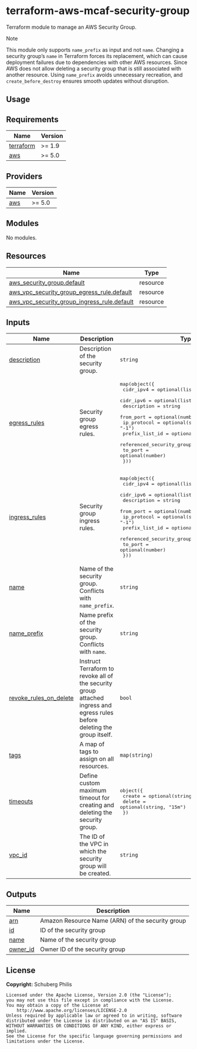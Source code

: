 # terraform-aws-mcaf-security-group

Terraform module to manage an AWS Security Group.

> [!NOTE]  
> This module only supports `name_prefix` as input and not `name`. Changing a security group’s `name` in Terraform forces its replacement, which can cause deployment failures due to dependencies with other AWS resources. Since AWS does not allow deleting a security group that is still associated with another resource. Using `name_prefix` avoids unnecessary recreation, and `create_before_destroy` ensures smooth updates without disruption.

## Usage

<!-- BEGIN_TF_DOCS -->
## Requirements

| Name | Version |
|------|---------|
| <a name="requirement_terraform"></a> [terraform](#requirement\_terraform) | >= 1.9 |
| <a name="requirement_aws"></a> [aws](#requirement\_aws) | >= 5.0 |

## Providers

| Name | Version |
|------|---------|
| <a name="provider_aws"></a> [aws](#provider\_aws) | >= 5.0 |

## Modules

No modules.

## Resources

| Name | Type |
|------|------|
| [aws_security_group.default](https://registry.terraform.io/providers/hashicorp/aws/latest/docs/resources/security_group) | resource |
| [aws_vpc_security_group_egress_rule.default](https://registry.terraform.io/providers/hashicorp/aws/latest/docs/resources/vpc_security_group_egress_rule) | resource |
| [aws_vpc_security_group_ingress_rule.default](https://registry.terraform.io/providers/hashicorp/aws/latest/docs/resources/vpc_security_group_ingress_rule) | resource |

## Inputs

| Name | Description | Type | Default | Required |
|------|-------------|------|---------|:--------:|
| <a name="input_description"></a> [description](#input\_description) | Description of the security group. | `string` | `null` | no |
| <a name="input_egress_rules"></a> [egress\_rules](#input\_egress\_rules) | Security group egress rules. | <pre>map(object({<br/>    cidr_ipv4                    = optional(list(string))<br/>    cidr_ipv6                    = optional(list(string))<br/>    description                  = string<br/>    from_port                    = optional(number)<br/>    ip_protocol                  = optional(string, "-1")<br/>    prefix_list_id               = optional(string)<br/>    referenced_security_group_id = optional(string)<br/>    to_port                      = optional(number)<br/>  }))</pre> | `{}` | no |
| <a name="input_ingress_rules"></a> [ingress\_rules](#input\_ingress\_rules) | Security group ingress rules. | <pre>map(object({<br/>    cidr_ipv4                    = optional(list(string))<br/>    cidr_ipv6                    = optional(list(string))<br/>    description                  = string<br/>    from_port                    = optional(number)<br/>    ip_protocol                  = optional(string, "-1")<br/>    prefix_list_id               = optional(string)<br/>    referenced_security_group_id = optional(string)<br/>    to_port                      = optional(number)<br/>  }))</pre> | `{}` | no |
| <a name="input_name"></a> [name](#input\_name) | Name of the security group. Conflicts with `name_prefix`. | `string` | `null` | no |
| <a name="input_name_prefix"></a> [name\_prefix](#input\_name\_prefix) | Name prefix of the security group. Conflicts with `name`. | `string` | `null` | no |
| <a name="input_revoke_rules_on_delete"></a> [revoke\_rules\_on\_delete](#input\_revoke\_rules\_on\_delete) | Instruct Terraform to revoke all of the security group attached ingress and egress rules before deleting the group itself. | `bool` | `false` | no |
| <a name="input_tags"></a> [tags](#input\_tags) | A map of tags to assign on all resources. | `map(string)` | `{}` | no |
| <a name="input_timeouts"></a> [timeouts](#input\_timeouts) | Define custom maximum timeout for creating and deleting the security group. | <pre>object({<br/>    create = optional(string, "10m")<br/>    delete = optional(string, "15m")<br/>  })</pre> | `{}` | no |
| <a name="input_vpc_id"></a> [vpc\_id](#input\_vpc\_id) | The ID of the VPC in which the security group will be created. | `string` | `null` | no |

## Outputs

| Name | Description |
|------|-------------|
| <a name="output_arn"></a> [arn](#output\_arn) | Amazon Resource Name (ARN) of the security group |
| <a name="output_id"></a> [id](#output\_id) | ID of the security group |
| <a name="output_name"></a> [name](#output\_name) | Name of the security group |
| <a name="output_owner_id"></a> [owner\_id](#output\_owner\_id) | Owner ID of the security group |
<!-- END_TF_DOCS -->

## License

**Copyright:** Schuberg Philis

```text
Licensed under the Apache License, Version 2.0 (the "License");
you may not use this file except in compliance with the License.
You may obtain a copy of the License at
    http://www.apache.org/licenses/LICENSE-2.0
Unless required by applicable law or agreed to in writing, software
distributed under the License is distributed on an "AS IS" BASIS,
WITHOUT WARRANTIES OR CONDITIONS OF ANY KIND, either express or implied.
See the License for the specific language governing permissions and
limitations under the License.
```
